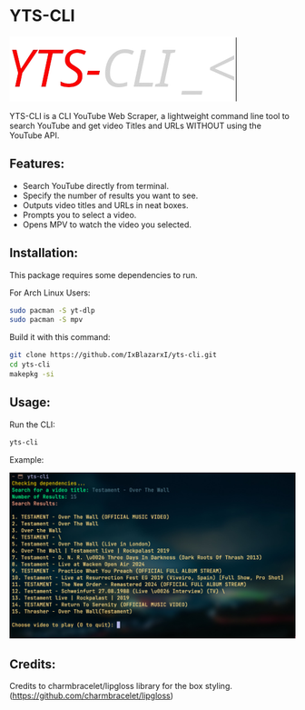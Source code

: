 # YTS-CLI

![[Logo]](yts-cli-logo.png)

YTS-CLI is a CLI YouTube Web Scraper, a lightweight command line tool to search YouTube and get video Titles and URLs WITHOUT using the YouTube API.

## Features:
- Search YouTube directly from terminal.
- Specify the number of results you want to see.
- Outputs video titles and URLs in neat boxes.
- Prompts you to select a video.
- Opens MPV to watch the video you selected.

## Installation: 

This package requires some dependencies to run.

For Arch Linux Users:
```bash
sudo pacman -S yt-dlp
sudo pacman -S mpv
```

Build it with this command:
```bash
git clone https://github.com/IxBlazarxI/yts-cli.git
cd yts-cli
makepkg -si
```

## Usage:

Run the CLI:

```bash
yts-cli
```

Example:

![[yts-cli in action]](demo.png)

## Credits:

Credits to charmbracelet/lipgloss library for the box styling. (https://github.com/charmbracelet/lipgloss)
